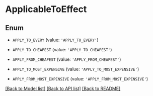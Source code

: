 # ApplicableToEffect


## Enum

* `APPLY_TO_EVERY` (value: `'APPLY_TO_EVERY'`)

* `APPLY_TO_CHEAPEST` (value: `'APPLY_TO_CHEAPEST'`)

* `APPLY_FROM_CHEAPEST` (value: `'APPLY_FROM_CHEAPEST'`)

* `APPLY_TO_MOST_EXPENSIVE` (value: `'APPLY_TO_MOST_EXPENSIVE'`)

* `APPLY_FROM_MOST_EXPENSIVE` (value: `'APPLY_FROM_MOST_EXPENSIVE'`)

[[Back to Model list]](../README.md#documentation-for-models) [[Back to API list]](../README.md#documentation-for-api-endpoints) [[Back to README]](../README.md)


